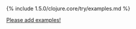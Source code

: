 {% include 1.5.0/clojure.core/try/examples.md %}

[Please add examples!](https://github.com/arrdem/grimoire/edit/master/_includes/1.6.0/clojure.core/try/examples.md)
